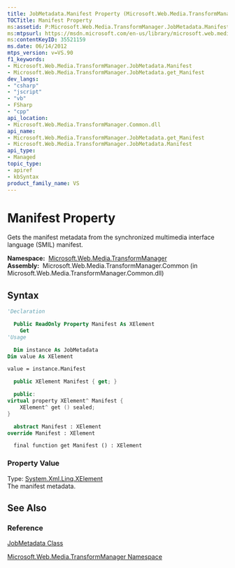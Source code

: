 ```yaml
---
title: JobMetadata.Manifest Property (Microsoft.Web.Media.TransformManager)
TOCTitle: Manifest Property
ms:assetid: P:Microsoft.Web.Media.TransformManager.JobMetadata.Manifest
ms:mtpsurl: https://msdn.microsoft.com/en-us/library/microsoft.web.media.transformmanager.jobmetadata.manifest(v=VS.90)
ms:contentKeyID: 35521159
ms.date: 06/14/2012
mtps_version: v=VS.90
f1_keywords:
- Microsoft.Web.Media.TransformManager.JobMetadata.Manifest
- Microsoft.Web.Media.TransformManager.JobMetadata.get_Manifest
dev_langs:
- "csharp"
- "jscript"
- "vb"
- FSharp
- "cpp"
api_location:
- Microsoft.Web.Media.TransformManager.Common.dll
api_name:
- Microsoft.Web.Media.TransformManager.JobMetadata.get_Manifest
- Microsoft.Web.Media.TransformManager.JobMetadata.Manifest
api_type:
- Managed
topic_type:
- apiref
- kbSyntax
product_family_name: VS
---
```


# Manifest Property

Gets the manifest metadata from the synchronized multimedia interface language (SMIL) manifest.

**Namespace:**  [Microsoft.Web.Media.TransformManager](microsoft-web-media-transformmanager-namespace.md)  
**Assembly:**  Microsoft.Web.Media.TransformManager.Common (in Microsoft.Web.Media.TransformManager.Common.dll)

## Syntax

```vb
'Declaration

  Public ReadOnly Property Manifest As XElement
    Get
'Usage

  Dim instance As JobMetadata
Dim value As XElement

value = instance.Manifest
```

```csharp
  public XElement Manifest { get; }
```

```cpp
  public:
virtual property XElement^ Manifest {
    XElement^ get () sealed;
}
```

``` fsharp
  abstract Manifest : XElement
override Manifest : XElement
```

```jscript
  final function get Manifest () : XElement
```

### Property Value

Type: [System.Xml.Linq.XElement](https://msdn.microsoft.com/library/bb340098)  
The manifest metadata.  

## See Also

### Reference

[JobMetadata Class](jobmetadata-class-microsoft-web-media-transformmanager.md)

[Microsoft.Web.Media.TransformManager Namespace](microsoft-web-media-transformmanager-namespace.md)

